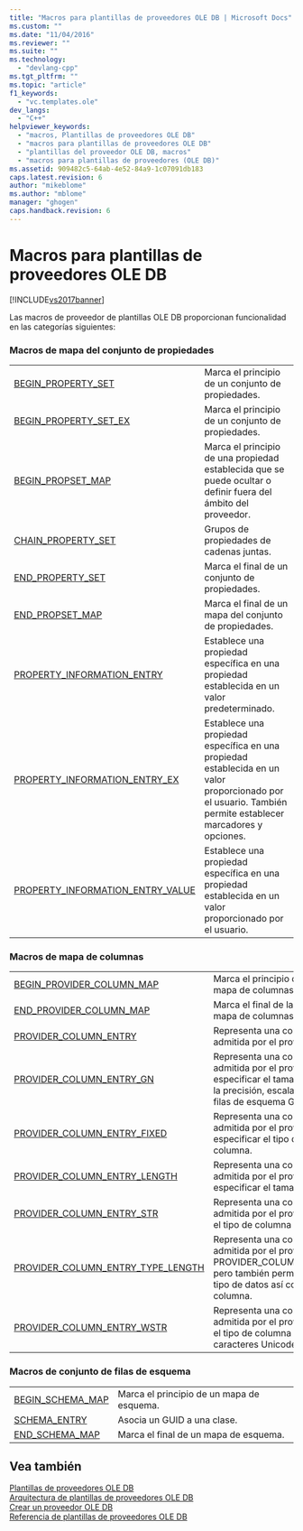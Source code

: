 ```yaml
---
title: "Macros para plantillas de proveedores OLE DB | Microsoft Docs"
ms.custom: ""
ms.date: "11/04/2016"
ms.reviewer: ""
ms.suite: ""
ms.technology: 
  - "devlang-cpp"
ms.tgt_pltfrm: ""
ms.topic: "article"
f1_keywords: 
  - "vc.templates.ole"
dev_langs: 
  - "C++"
helpviewer_keywords: 
  - "macros, Plantillas de proveedores OLE DB"
  - "macros para plantillas de proveedores OLE DB"
  - "plantillas del proveedor OLE DB, macros"
  - "macros para plantillas de proveedores (OLE DB)"
ms.assetid: 909482c5-64ab-4e52-84a9-1c07091db183
caps.latest.revision: 6
author: "mikeblome"
ms.author: "mblome"
manager: "ghogen"
caps.handback.revision: 6
---
```

# Macros para plantillas de proveedores OLE DB
[!INCLUDE[vs2017banner](../../assembler/inline/includes/vs2017banner.md)]

Las macros de proveedor de plantillas OLE DB proporcionan funcionalidad en las categorías siguientes:  
  
### Macros de mapa del conjunto de propiedades  
  
|||  
|-|-|  
|[BEGIN\_PROPERTY\_SET](../../data/oledb/begin-property-set.md)|Marca el principio de un conjunto de propiedades.|  
|[BEGIN\_PROPERTY\_SET\_EX](../../data/oledb/begin-property-set-ex.md)|Marca el principio de un conjunto de propiedades.|  
|[BEGIN\_PROPSET\_MAP](../../data/oledb/begin-propset-map.md)|Marca el principio de una propiedad establecida que se puede ocultar o definir fuera del ámbito del proveedor.|  
|[CHAIN\_PROPERTY\_SET](../../data/oledb/chain-property-set.md)|Grupos de propiedades de cadenas juntas.|  
|[END\_PROPERTY\_SET](../../data/oledb/end-property-set.md)|Marca el final de un conjunto de propiedades.|  
|[END\_PROPSET\_MAP](../../data/oledb/end-propset-map.md)|Marca el final de un mapa del conjunto de propiedades.|  
|[PROPERTY\_INFORMATION\_ENTRY](../../data/oledb/property-info-entry.md)|Establece una propiedad específica en una propiedad establecida en un valor predeterminado.|  
|[PROPERTY\_INFORMATION\_ENTRY\_EX](../../data/oledb/property-info-entry-ex.md)|Establece una propiedad específica en una propiedad establecida en un valor proporcionado por el usuario.  También permite establecer marcadores y opciones.|  
|[PROPERTY\_INFORMATION\_ENTRY\_VALUE](../../data/oledb/property-info-entry-value.md)|Establece una propiedad específica en una propiedad establecida en un valor proporcionado por el usuario.|  
  
### Macros de mapa de columnas  
  
|||  
|-|-|  
|[BEGIN\_PROVIDER\_COLUMN\_MAP](../../data/oledb/begin-provider-column-map.md)|Marca el principio de las entradas del mapa de columnas del proveedor.|  
|[END\_PROVIDER\_COLUMN\_MAP](../../data/oledb/end-provider-column-map.md)|Marca el final de las entradas del mapa de columnas del proveedor.|  
|[PROVIDER\_COLUMN\_ENTRY](../../data/oledb/provider-column-entry.md)|Representa una columna concreta admitida por el proveedor.|  
|[PROVIDER\_COLUMN\_ENTRY\_GN](../../data/oledb/provider-column-entry-gn.md)|Representa una columna concreta admitida por el proveedor.  Puede especificar el tamaño, el tipo de datos, la precisión, escala, y el conjunto de filas de esquema GUID de la columna.|  
|[PROVIDER\_COLUMN\_ENTRY\_FIXED](../../data/oledb/provider-column-entry-fixed.md)|Representa una columna concreta admitida por el proveedor.  Puede especificar el tipo de datos de columna.|  
|[PROVIDER\_COLUMN\_ENTRY\_LENGTH](../../data/oledb/provider-column-entry-length.md)|Representa una columna concreta admitida por el proveedor.  Puede especificar el tamaño de columna.|  
|[PROVIDER\_COLUMN\_ENTRY\_STR](../../data/oledb/provider-column-entry-str.md)|Representa una columna concreta admitida por el proveedor.  Supone que el tipo de columna es una cadena.|  
|[PROVIDER\_COLUMN\_ENTRY\_TYPE\_LENGTH](../../data/oledb/provider-column-entry-type-length.md)|Representa una columna concreta admitida por el proveedor.  Como PROVIDER\_COLUMN\_ENTRY\_LENGTH, pero también permite especificar el tipo de datos así como el tamaño de la columna.|  
|[PROVIDER\_COLUMN\_ENTRY\_WSTR](../../data/oledb/provider-column-entry-wstr.md)|Representa una columna concreta admitida por el proveedor.  Supone que el tipo de columna es una cadena de caracteres Unicode.|  
  
### Macros de conjunto de filas de esquema  
  
|||  
|-|-|  
|[BEGIN\_SCHEMA\_MAP](../../data/oledb/begin-schema-map.md)|Marca el principio de un mapa de esquema.|  
|[SCHEMA\_ENTRY](../../data/oledb/schema-entry.md)|Asocia un GUID a una clase.|  
|[END\_SCHEMA\_MAP](../../data/oledb/end-schema-map.md)|Marca el final de un mapa de esquema.|  
  
## Vea también  
 [Plantillas de proveedores OLE DB](../../data/oledb/ole-db-provider-templates-cpp.md)   
 [Arquitectura de plantillas de proveedores OLE DB](../../data/oledb/ole-db-provider-template-architecture.md)   
 [Crear un proveedor OLE DB](../../data/oledb/creating-an-ole-db-provider.md)   
 [Referencia de plantillas de proveedores OLE DB](../../data/oledb/ole-db-provider-templates-reference.md)